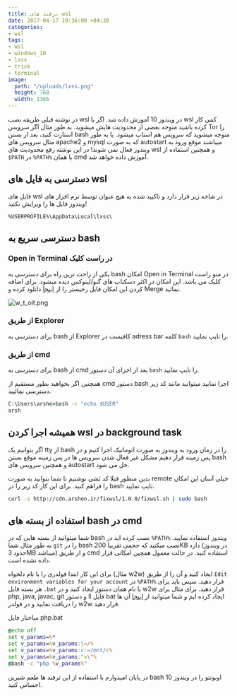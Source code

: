 ```yaml
---
title: ترفند های wsl
date: 2017-04-17 19:36:00 +04:30
categories:
- wsl
tags:
- wsl
- windows_10
- lxss
- trick
- terminal
image:
  path: "/uploads/lxss.png"
  height: 768
  width: 1366
---
```


در نوشته قبلی طریقه نصب wsl در ویندوز 10 آموزش داده شد. اگر با wsl کمی کار کرده باشید متوجه بعضی از محدودیت هایش میشوید. به طور مثال اگر سرویس Tor را استارت کنید، بعد از بستن bash متوجه میشوید که سرویس هم استاپ میشود. یا به طور مثال سرویس های apache2 و mysql که به صورت autostart میباشند موقع ورود به ویندوز فعال نمی شوند!
در این نوشته رفع محدودیت های wsl و همچنین استفاده از `$PATH` در `%PATH%` یا همان cmd آموزش داده خواهد شد.

<!-- more -->

## دسترسی به فایل های wsl

فایل های wsl در شاخه زیر قرار دارد و تاکیید شده به هیچ عنوان توسط نرم افزار های ویندوز فایل ها را ویرایش نکنید!

```
%USERPROFILE%\AppData\Local\lxss\
```

## دسترسی سریع به bash

### Open in Terminal در راست کلیک

یکی از راحت ترین راه برای دسترسی به bash امکان Open in Terminal در منو راست کلیک می باشد. این امکان در اکثر دسکتاپ های گنو/لینوکس دیده میشود. برای اضافه کردن این امکان فایل رجیستر را از [اینجا](http://cdn.arshen.ir/fixwsl/1.0.0/Open_in_Terminal.reg) دانلود کرده و Merge نمائید.

![w_t_oit.png](/uploads/w_t_oit.png)

### از طریق Explorer

برای دسترسی به bash از Explorer کافیست در adress bar کلمه `bash` را تایپ نمایید.

### از طریق cmd

برای دسترسی به bash از cmd بعد از اجرای آن دستور `bash` را تایپ نمایید.

همچنین اگر بخواهید بطور مستقیم از cmd دستور bash اجرا نمایید میتوانید مانند کد زیر دسترسی نمائیید.

``` cmd
C:\Users\arshe>bash -c "echo $USER"
arsh
```

## همیشه اجرا کردن wsl در background task

اگر بتوانیم یک tty از bash را در زمان ورود به ویندوز به صورت اتوماتیک اجرا کنیم و در پس زمینه قرار دهیم مشکل غیر فعال شدن سرویس ها در پس زمینه موقع بستن bash و همچنین سرویس های autostart حل می شود.

بدین منظور قبلا کد بَشی نوشتیم تا شما بتوانید به صورت remote خیلی آسان این امکان را فراهم کنید. برای این کار کد زیر را در bash تایپ نمایید.

``` sh
curl -s http://cdn.arshen.ir/fixwsl/1.0.0/fixwsl.sh | sudo bash
```

## استفاده از بسته های bash در cmd

شما میتوانید از بسته هایی که در bash نصب کرده اید در `%PATH%` ویندوز استفاده نمایید. به طور مثال شما `git` را در bash نصب میکنید که حجمی تقریبا 200KB دارد (در ویندوز حدود 3MB میباشد) و از طریق cmd استفاده کنید. در حالت معمول همچین امکانی قرار داده نشده است.

برای این کار ابتدا فولدری را با نام دلخواه (مثال w2w) ایجاد کنید و آن را از طریق `Edit environment variables for your account` در `%PATH%` قرار دهید. سپس باید برای هر بسته فایل `.bat` با نام همان دستور ایجاد کنید و در w2w قرار دهید. برای مثال برای php, java, javac, git و دستور ll فایل bat ایجاد کرده ایم و شما میتوانید از [اینجا](cdn.arshen.ir/fixwsl/1.0.0/w2w.zip) آن ها را دریافت نمایید و در فولدر w2w قرار دهید.

ساختار فایل php.bat

``` cmd
@echo off
set v_params=%*
set v_params=%v_params:\=/%
set v_params=%v_params:c:=/mnt/c%
set v_params=%v_params:"=\"%
@bash -c "php %v_params%"
```

در پایان امیدوارم با استفاده از این ترفند ها طعم شیرین bash اوبونتو را در ویندوز 10 احساس کنید.